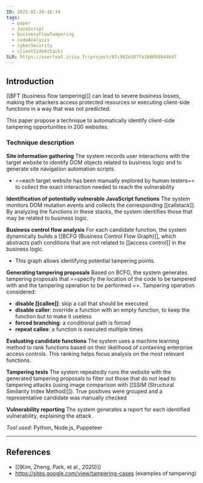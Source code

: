 ```yaml
---
ID: 2025-01-28-16:34
tags:
  - paper
  - JavaScript
  - businessFlowTampering
  - codeAnalysis
  - cyberSecurity
  - clientSideAttacks
SLR: https://overleaf.irisa.fr/project/67c982e387fa1b0088944647
---
```

## Introduction

[[BFT (business flow tampering)]] can lead to severe business losses, making the attackers access protected resources or executing client-side functions in a way that was not predicted.

This paper propose a technique to automatically identify client-side tampering opportunities in 200 websites.

### Technique description

**Site information gathering**
The system records user interactions with the target website to identify DOM objects related to business logic and to generate site navigation automation scripts.
- ==each target website has been manually explored by human testers== to collect the exact interaction needed to reach the vulnerability

**Identification of potentially vulnerable JavaScript functions**
The system monitors DOM mutation events and collects the corresponding [[callstack]]. By analyzing the functions in these stacks, the system identifies those that may be related to business logic.

**Business control flow analysis**
For each candidate function, the system dynamically builds a [[BCFG (Business Control Flow Graph)]], which abstracts path conditions that are not related to [[access control]] in the business logic.
- This graph allows identifying potential tampering points.

**Generating tampering proposals**
Based on BCFG, the system generates tampering proposals that ==specify the location of the code to be tampered with and the tampering operation to be performed ==. Tampering operation considered:
- **disable [[callee]]**: skip a call that should be executed
- **disable caller**: override a function with an empty function, to keep the function but to make it useless
- **forced branching**: a conditional path is forced
- **repeat callee**: a function is executed multiple times

**Evaluating candidate functions**
The system uses a machine learning method to rank functions based on their likelihood of containing enterprise access controls. This ranking helps focus analysis on the most relevant functions.

**Tampering tests**
The system repeatedly runs the website with the generated tampering proposals to filter out those that do not lead to tampering attacks (using image comparison with [[SSIM (Structural Similarity Index Method)]]).
True positives were grouped and a representative candidate was manually checked

**Vulnerability reporting**
The system generates a report for each identified vulnerability, explaining the attack.

*Tool used*: Python, Node.js, Puppeteer

---
## References
- [[(Kim, Zheng, Park, et al., 2020)]]
- https://sites.google.com/view/tampering-cases (examples of tampering)